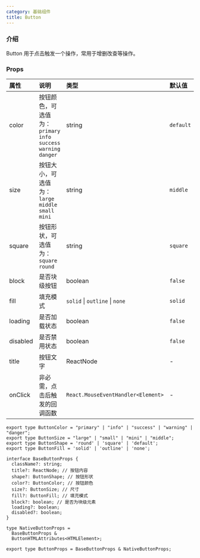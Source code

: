 ```yaml
---
category: 基础组件
title: Button
---
```


### 介绍

Button 用于点击触发一个操作，常用于增删改查等操作。

### Props

| 属性 | 说明 | 类型 | 默认值 |
| :-  | :- | :- | :- |
| color | 按钮颜色，可选值为：`primary` `info` `success` `warning` `danger` | string | `default` |
| size | 按钮大小，可选值为：`large` `middle` `small` `mini` | string | `middle` |
| square | 按钮形状，可选值为：`square` `round` | string | `square` |
| block | 是否块级按钮 | boolean | `false` |
| fill | 填充模式 | `solid` \| `outline` \| `none` | `solid` |
| loading | 是否加载状态 | boolean | `false` |
| disabled | 是否禁用状态 | boolean | `false` |
| title | 按钮文字 | ReactNode | - |
| onClick |	非必需，点击后触发的回调函数 | `React.MouseEventHandler<Element>` | - |


```tsx
export type ButtonColor = "primary" | "info" | "success" | "warning" | "danger";
export type ButtonSize = "large" | "small" | "mini" | "middle";
export type ButtonShape = 'round' | 'square' | 'default';
export type ButtonFill = 'solid' | 'outline' | 'none';

interface BaseButtonProps {
  className?: string;
  title?: ReactNode; // 按钮内容
  shape?: ButtonShape; // 按钮形状
  color?: ButtonColor; // 按钮颜色
  size?: ButtonSize; // 尺寸
  fill?: ButtonFill; // 填充模式
  block?: boolean; // 是否为块级元素
  loading?: boolean;
  disabled?: boolean;
}

type NativeButtonProps =
  BaseButtonProps &
  ButtonHTMLAttributes<HTMLElement>;

export type ButtonProps = BaseButtonProps & NativeButtonProps;
```